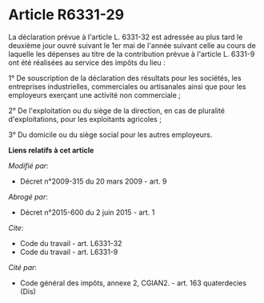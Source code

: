 # Article R6331-29

La déclaration prévue à l'article L. 6331-32 est adressée au plus tard le deuxième jour ouvré suivant le 1er mai de l'année
suivant celle au cours de laquelle les dépenses au titre de la contribution prévue à l'article L. 6331-9 ont été réalisées au
service des impôts du lieu : 

1° De souscription de la déclaration des résultats pour les sociétés, les entreprises industrielles, commerciales ou
artisanales ainsi que pour les employeurs exerçant une activité non commerciale ; 

2° De l'exploitation ou du siège de la direction, en cas de pluralité d'exploitations, pour les exploitants agricoles ; 

3° Du domicile ou du siège social pour les autres employeurs.

**Liens relatifs à cet article**

_Modifié par_:

  - Décret n°2009-315 du 20 mars 2009 - art. 9

_Abrogé par_:

  - Décret n°2015-600 du 2 juin 2015 - art. 1

_Cite_:

  - Code du travail - art. L6331-32
  - Code du travail - art. L6331-9

_Cité par_:

  - Code général des impôts, annexe 2, CGIAN2. - art. 163 quaterdecies (Dis)
